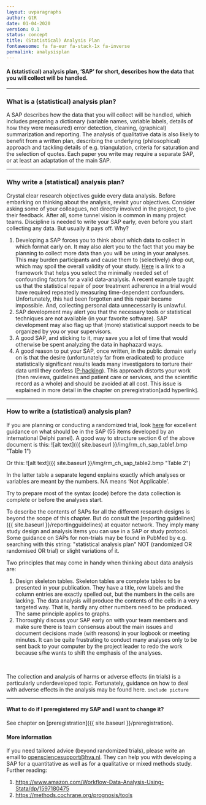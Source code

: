 ```yaml
---
layout: uvparagraphs
author: GtR
date: 01-04-2020
version: 0.1
status: concept
title: (Statistical) Analysis Plan
fontawesome: fa fa-eur fa-stack-1x fa-inverse
permalink: analysisplan
---
```


#### A (statistical) analysis plan, ‘SAP’ for short, describes how the data that you will collect will be handled.

---

### What is a (statistical) analysis plan?
A SAP describes how the data that you will collect will be handled, which includes preparing a dictionary (variable names, variable labels, details of how they were measured) error detection, cleaning, (graphical) summarization and reporting. The analysis of qualitative data is also likely to benefit from a written plan, describing the underlying (philosophical) approach and tackling details of e.g. triangulation, criteria for saturation and the selection of quotes. Each paper you write may require a separate SAP, or at least an adaptation of the main SAP.

---

### Why write a (statistical) analysis plan?
Crystal clear research objectives guide every data analysis. Before embarking on thinking about the analysis, revisit your objectives. Consider asking some of your colleagues, not directly involved in the project, to give their feedback. After all, some tunnel vision is common in many project teams. Discipline is needed to write your SAP early, even before you start collecting any data. But usually it pays off. Why?
1. Developing a SAP forces you to think about which data to collect in which format early on. It may also alert you to the fact that you may be planning to collect more data than you will be using in your analyses. This may burden participants and cause them to (selectively) drop out, which may spoil the overall validity of your study. [Here](http://www.dagitty.net/) is a link to a framework that helps you select the minimally needed set of confounding factors for a valid data-analysis. A recent example taught us that the statistical repair of poor treatment adherence in a trial would have required repeatedly measuring time-dependent confounders. Unfortunately, this had been forgotten and this repair became impossible. And, collecting personal data unnecessarily is unlawful.
2. SAP development may alert you that the necessary tools or statistical techniques are not available (in your favorite software). SAP development may also flag up that (more) statistical support needs to be organized by you or your supervisors.
3. A good SAP, and sticking to it, may save you a lot of time that would otherwise be spent analyzing the data in haphazard ways.
4. A good reason to put your SAP, once written, in the public domain early on is that the desire (unfortunately far from eradicated) to produce statistically significant results leads many investigators to torture their data until they confess ([P-hacking](https://www.ncbi.nlm.nih.gov/pmc/articles/PMC5122713/)). This approach distorts your work (then reviews, guidelines and patient care or services, and the scientific record as a whole) and should be avoided at all cost. This issue is explained in more detail in the chapter on preregistration[add hyperlink].

---

### How to write a (statistical) analysis plan?
If you are planning or conducting a randomized trial, look [here](https://cdn.jamanetwork.com/ama/content_public/journal/jama/936638/jsc170004t1.png?Expires=2147483647&Signature=Srd2JaU0SRQ1mcKE7Cwq1Mk3fR1CsNiTLBCgNX-e8bxmqkmsmzsHzB4Y4G3t0t9H-o5LW64ZF~HcY6Q9isLQ87ZQzkliRhkJaosbPRdMLQcs7k0QNC24QeZqex0x0IFP5vBjkH9ScQmgLr29QsxTwPQIXeL-DGZzsqftf--21~wA0Q53nTrYRfzexZ1xDMIyJDlx2cmmpmBh-ISka9S-OfKRGvijBr-qoQRe3tqqUp3~Q571AHJ61~ixP3OffwOJlQ43OMzC4bdeUnHUa7Ct66WQgSba62zLoIDWWMDt9Y00i396339jA0d4s2vFL6pPC1TkSi9orRoO957eBEvXRg__&Key-Pair-Id=APKAIE5G5CRDK6RD3PGA) for excellent guidance on what should be in the SAP (55 items developed by an international Delphi panel). A good way to structure section 6 of the above document is this:
![alt text]({{ site.baseurl }}/img/rm_ch_sap_table1.bmp "Table 1")

Or this:
![alt text]({{ site.baseurl }}/img/rm_ch_sap_table2.bmp "Table 2")

In the latter table a separate legend explains exactly which analyses or variables are meant by the numbers. NA means ‘Not Applicable’. 
<br>

Try to prepare most of the syntax (code) before the data collection is complete or before the analyses start. 

To describe the contents of SAPs for all the different research designs is beyond the scope of this chapter. But do consult the [reporting guidelines]({{ site.baseurl }}/reportingguidelines) at equator network. They imply many study design and analysis items you can use in a SAP or study protocol. Some guidance on SAPs for non-trials may be found in PubMed by e.g. searching with this string: "statistical analysis plan" NOT (randomized OR randomised OR trial) or slight variations of it.
<br>

Two principles that may come in handy when thinking about data analysis are:
1. Design skeleton tables. Skeleton tables are complete tables to be presented in your publication. They have a title, row labels and the column entries are exactly spelled out, but the numbers in the cells are lacking. The data analysis will produce the contents of the cells in a very targeted way. That is, hardly any other numbers need to be produced. The same principle applies to graphs.
2.	Thoroughly discuss your SAP early on with your team members and make sure there is team consensus about the main issues and document decisions made (with reasons) in your logbook or meeting minutes. It can be quite frustrating to conduct many analyses only to be sent back to your computer by the project leader to redo the work because s/he wants to shift the emphasis of the analyses.
<br>

The collection and analysis of harms or adverse effects (in trials) is a particularly underdeveloped topic. Fortunately, guidance on how to deal with adverse effects in the analysis may be found here. 
`include picture`

---

#### What to do if I preregistered my SAP and I want to change it?
See chapter on [preregistration]({{ site.baseurl }}/preregistration).

#### More information
If you need tailored advice (beyond randomized trials), please write an email to opensciencesupport@hva.nl. They can help you with developing a SAP for a quantitative as well as for a qualitative or mixed methods study. Further reading:
1.	https://www.amazon.com/Workflow-Data-Analysis-Using-Stata/dp/1597180475
2.	https://methods.cochrane.org/prognosis/tools




